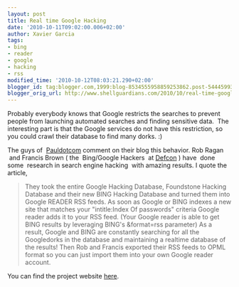 ```yaml
---
layout: post
title: Real time Google Hacking
date: '2010-10-11T09:02:00.006+02:00'
author: Xavier Garcia
tags:
- bing
- reader
- google
- hacking
- rss
modified_time: '2010-10-12T08:03:21.290+02:00'
blogger_id: tag:blogger.com,1999:blog-8534555958859253862.post-5444599336300888362
blogger_orig_url: http://www.shellguardians.com/2010/10/real-time-google-hacking.html
---
```

Probably everybody knows that Google restricts the searches to prevent people from launching automated searches and finding sensitive data.  The interesting part is that the Google services do not have this restriction, so you could crawl their database to find many dorks. :)  


The guys of  [Pauldotcom](http://pauldotcom.com/2010/10/real-time-google-hacking.html) comment on their blog this behavior. Rob Ragan  and Francis Brown ( the  Bing/Google Hackers  at [Defcon](https://www.defcon.org/html/defcon-18/dc-18-speakers.html#Ragan) ) have  done some  research in search engine hacking  with amazing results. I quote the article,

> They took the entire Google Hacking Database, Foundstone Hacking Database and their new BING Hacking Database and turned them into Google READER RSS feeds. As soon as Google or BING indexes a new site that matches your "intitle:Index Of passwords" criteria Google reader adds it to your RSS feed. (Your Google reader is able to get BING results by leveraging BING's &format=rss parameter) As a result, Google and BING are constantly searching for all the Googledorks in the database and maintaining a realtime database of the results! Then Rob and Francis exported their RSS feeds to OPML format so you can just import them into your own Google reader account.

  
You can find the project website [here](http://www.stachliu.com/index.php/resources/tools/google-hacking-diggity-project/).
